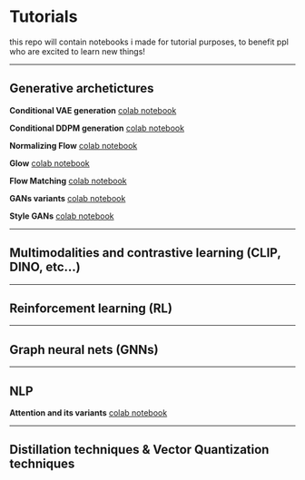 # Tutorials
this repo will contain notebooks i made for tutorial purposes, to benefit ppl who are excited to learn new things!

---
## Generative archetictures

**Conditional VAE generation** [colab notebook](https://t.co/iSSjqR7l4q)

**Conditional DDPM generation** [colab notebook](https://colab.research.google.com/drive/1APfyI9lhbShyjHSw0csiw-qYjcc4kOp7?usp=sharing)

**Normalizing Flow** [colab notebook](https://colab.research.google.com/drive/1KeuzX8Gz8jur0yHDqQiJbX3xROLLZTFv?usp=sharing)

**Glow** [colab notebook](https://colab.research.google.com/drive/1pBNbH8v3gSH731cQCpysFiqviaDgKry7?usp=sharing)

**Flow Matching** [colab notebook](https://colab.research.google.com/drive/1-HvyrSjoERrcN5Lv-7Y73ane5734dRBZ?usp=sharing)

**GANs variants** [colab notebook](https://colab.research.google.com/drive/1kwzyuUwg6W8qi-GKkB9_1-_Yh7zPeIYa?usp=sharing)

**Style GANs** [colab notebook]()

---
## Multimodalities and contrastive learning (CLIP, DINO, etc...)

---
## Reinforcement learning (RL)

---
## Graph neural nets (GNNs)

---
## NLP

**Attention and its variants** [colab notebook]()

---
## Distillation techniques & Vector Quantization techniques
